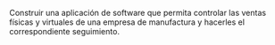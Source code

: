 Construir una aplicación de software que permita controlar las ventas físicas y virtuales de una empresa de manufactura y hacerles el correspondiente seguimiento.
